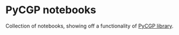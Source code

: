 # PyCGP notebooks

Collection of notebooks, showing off a functionality of [PyCGP library](https://github.com/Jarino/pycgp).
